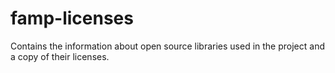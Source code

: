 # famp-licenses
Contains the information about open source libraries used in the project and a copy of their licenses.
